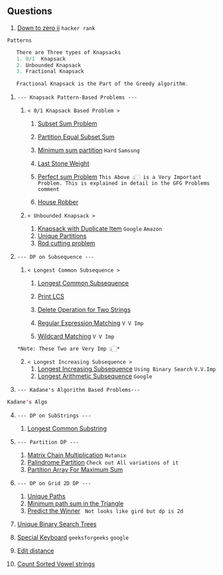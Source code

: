 ## Questions

  1. [Down to zero ii](https://www.hackerrank.com/challenges/down-to-zero-ii/problem)  `hacker rank`

   `Patterns`
   
   ```java
      There are Three types of Knapsacks
      1. 0/1  Knapsack
      2. Unbounded Knapsack
      3. Fractional Knapsack

      Fractional Knapsack is the Part of the Greedy algorithm.
   ```
   
   1. `--- Knapsack Pattern-Based Problems ---`
       1. `< 0/1 Knapsack Based Problem >`
             1. [Subset Sum Problem](https://practice.geeksforgeeks.org/problems/subset-sum-problem-1611555638/1)
             2. [Partition Equal Subset Sum](https://www.geeksforgeeks.org/problems/subset-sum-problem2014/1)
             3. [Minimum sum partition](https://tinyl.io/9s4m) `Hard`  `Samsung`
             4. [Last Stone Weight](https://leetcode.com/problems/last-stone-weight-ii/description/) 
      
             5.  [Perfect sum Problem](https://tinyl.io/9s5h)
      `This Above 👆🏻 is a Very Important Problem. This is explained in detail in the GFG Problems comment`
      
             6.  [House Robber](https://leetcode.com/problems/house-robber/)

        2. `< Unbounded Knapsack >`
             1. [Knapsack with Duplicate Item](https://tinyl.io/9toa) `Google` `Amazon`
             2. [Unique Partitions](https://tinyl.io/9toc)
             3. [Rod cutting problem](https://tinyl.io/8f1n)
       
   2. `--- DP on Subsequence ---`

       1. `< Longest Common Subsequence >`
           1. [Longest Common Subsequence](https://leetcode.com/problems/longest-common-subsequence/description/)
           2. [Print LCS](https://tinyl.io/9fOZ)
           3. [Delete Operation for Two Strings](https://tinyl.io/7uxc)


           4.  [Regular Expression Matching](https://leetcode.com/problems/regular-expression-matching/description/) `V V Imp`
           5.  [Wildcard  Matching](https://leetcode.com/problems/wildcard-matching/description/) `V V Imp`

      ` *Note: These Two are Very Imp 👆🏻* `


       2. `< Longest Increasing Subsequence >`
           1. [Longest Increasing Subsequence](https://leetcode.com/problems/longest-increasing-subsequence/) `Using Binary Search` `V.V.Imp`
           2. [Longest Arithmetic Subsequence](https://leetcode.com/problems/longest-arithmetic-subsequence/description/) `Google`

   3. `--- Kadane's Algorithm Based Problems---`
   ```java
   Kadane's Algo


   ```

   4. `--- DP on SubStrings ---`
      1. [Longest Common Substring](https://tinyl.io/7vCL)

   5. `--- Partition DP ---`
      1. [Matrix Chain Multiplication](https://tinyl.io/9rJZ) `Nutanix`
      2. [Palindrome Partition](https://leetcode.com/problems/palindrome-partitioning-ii/description/)
          `Check out All variations of it`
      3. [Partition Array For Maximum Sum](https://leetcode.com/problems/partition-array-for-maximum-sum/description/)
         
   6. `--- DP on Grid 2D DP ---`
      1. [Unique Paths](https://tinyl.io/7wNf)
      2. [Minimum path sum in the Triangle](https://tinyl.io/7wPv)
      3. [Predict the Winner](https://tinyl.io/7ydN) ``` Not looks like gird but dp is 2d```




2. [Unique Binary Search Trees](https://tinyl.io/7lJU)
4. [Special Keyboard](https://tinyl.io/8w10) `geeksforgeeks`  `google`
4. [Edit distance](https://tinyl.io/7xBe)
5. [Count Sorted Vowel strings](https://leetcode.com/problems/count-sorted-vowel-strings/description/)
